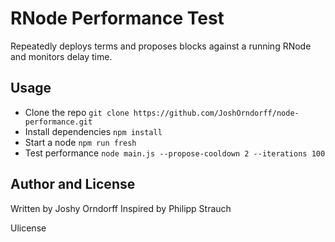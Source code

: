 # RNode Performance Test

Repeatedly deploys terms and proposes blocks against a running RNode and monitors delay time.

## Usage
* Clone the repo `git clone https://github.com/JoshOrndorff/node-performance.git`
* Install dependencies `npm install`
* Start a node `npm run fresh`
* Test performance `node main.js --propose-cooldown 2 --iterations 100`

## Author and License
Written by Joshy Orndorff
Inspired by Philipp Strauch

Ulicense
